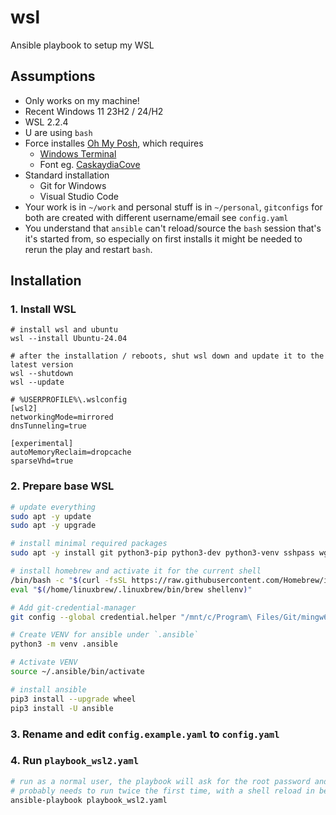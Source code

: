 # wsl
Ansible playbook to setup my WSL

## Assumptions

* Only works on my machine!
* Recent Windows 11 23H2 / 24/H2
* WSL 2.2.4
* U are using `bash`
* Force installes [Oh My Posh](https://ohmyposh.dev/), which requires
  * [Windows Terminal](https://github.com/microsoft/terminal) 
  * Font eg. [CaskaydiaCove](https://github.com/ryanoasis/nerd-fonts/releases/download/v3.2.1/CascadiaCode.zip)
* Standard installation
  * Git for Windows
  * Visual Studio Code
* Your work is in `~/work` and personal stuff is in `~/personal`, `gitconfigs` for both are created with different username/email see `config.yaml`
* You understand that `ansible` can't reload/source the `bash` session that's it's started from, so especially on first installs it might be needed to rerun the play and restart `bash`.

## Installation

### 1. Install WSL
```shell
# install wsl and ubuntu
wsl --install Ubuntu-24.04

# after the installation / reboots, shut wsl down and update it to the latest version
wsl --shutdown
wsl --update
```

```shell
# %USERPROFILE%\.wslconfig
[wsl2]
networkingMode=mirrored
dnsTunneling=true

[experimental]
autoMemoryReclaim=dropcache
sparseVhd=true
```

### 2. Prepare base WSL
```bash
# update everything
sudo apt -y update
sudo apt -y upgrade

# install minimal required packages
sudo apt -y install git python3-pip python3-dev python3-venv sshpass wget ca-certificates

# install homebrew and activate it for the current shell
/bin/bash -c "$(curl -fsSL https://raw.githubusercontent.com/Homebrew/install/HEAD/install.sh)"
eval "$(/home/linuxbrew/.linuxbrew/bin/brew shellenv)"

# Add git-credential-manager
git config --global credential.helper "/mnt/c/Program\ Files/Git/mingw64/bin/git-credential-manager.exe"

# Create VENV for ansible under `.ansible`
python3 -m venv .ansible

# Activate VENV
source ~/.ansible/bin/activate

# install ansible
pip3 install --upgrade wheel
pip3 install -U ansible
```

### 3. Rename and edit `config.example.yaml` to `config.yaml`

### 4. Run `playbook_wsl2.yaml`
```bash
# run as a normal user, the playbook will ask for the root password and elevate when needed!
# probably needs to run twice the first time, with a shell reload in between
ansible-playbook playbook_wsl2.yaml
```
